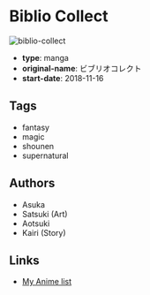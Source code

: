 # Biblio Collect

![biblio-collect](https://cdn.myanimelist.net/images/manga/2/226409.jpg)

-   **type**: manga
-   **original-name**: ビブリオコレクト
-   **start-date**: 2018-11-16

## Tags

-   fantasy
-   magic
-   shounen
-   supernatural

## Authors

-   Asuka
-   Satsuki (Art)
-   Aotsuki
-   Kairi (Story)

## Links

-   [My Anime list](https://myanimelist.net/manga/116944/Biblio_Collect)
